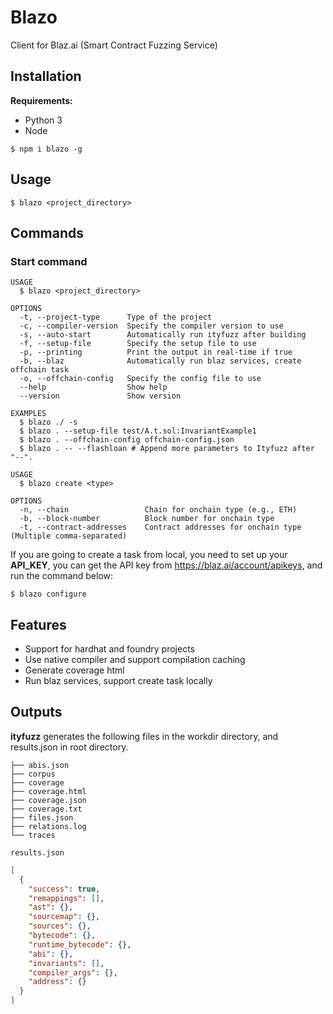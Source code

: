 # Blazo

Client for Blaz.ai (Smart Contract Fuzzing Service)

## Installation

**Requirements:**

- Python 3
- Node

```sh-session
$ npm i blazo -g
```

## Usage

```sh-session
$ blazo <project_directory>
```

## Commands

### Start command

```
USAGE
  $ blazo <project_directory>

OPTIONS
  -t, --project-type      Type of the project
  -c, --compiler-version  Specify the compiler version to use
  -s, --auto-start        Automatically run ityfuzz after building
  -f, --setup-file        Specify the setup file to use
  -p, --printing          Print the output in real-time if true
  -b, --blaz              Automatically run blaz services, create offchain task
  -o, --offchain-config   Specify the config file to use
  --help                  Show help
  --version               Show version

EXAMPLES
  $ blazo ./ -s
  $ blazo . --setup-file test/A.t.sol:InvariantExample1
  $ blazo . --offchain-config offchain-config.json
  $ blazo . -- --flashloan # Append more parameters to Ityfuzz after "--".
```

```
USAGE
  $ blazo create <type>

OPTIONS
  -n, --chain                 Chain for onchain type (e.g., ETH)
  -b, --block-number          Block number for onchain type
  -t, --contract-addresses    Contract addresses for onchain type (Multiple comma-separated)
```

If you are going to create a task from local, you need to set up your **API_KEY**, you can get the API key from https://blaz.ai/account/apikeys, and run the command below:

```sh-session
$ blazo configure
```

## Features

- Support for hardhat and foundry projects
- Use native compiler and support compilation caching
- Generate coverage html
- Run blaz services, support create task locally

## Outputs

**ityfuzz** generates the following files in the workdir directory, and results.json in root directory.

```
├── abis.json
├── corpus
├── coverage
├── coverage.html
├── coverage.json
├── coverage.txt
├── files.json
├── relations.log
└── traces
```

`results.json`

```json
[
  {
    "success": true,
    "remappings": [],
    "ast": {},
    "sourcemap": {},
    "sources": {},
    "bytecode": {},
    "runtime_bytecode": {},
    "abi": {},
    "invariants": [],
    "compiler_args": {},
    "address": {}
  }
]
```
